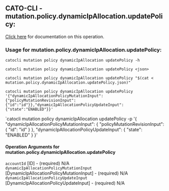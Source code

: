 
## CATO-CLI - mutation.policy.dynamicIpAllocation.updatePolicy:
[Click here](https://api.catonetworks.com/documentation/#mutation-mutation.policy.dynamicIpAllocation.updatePolicy) for documentation on this operation.

### Usage for mutation.policy.dynamicIpAllocation.updatePolicy:

`catocli mutation policy dynamicIpAllocation updatePolicy -h`

`catocli mutation policy dynamicIpAllocation updatePolicy <json>`

`catocli mutation policy dynamicIpAllocation updatePolicy "$(cat < mutation.policy.dynamicIpAllocation.updatePolicy.json)"`

`catocli mutation policy dynamicIpAllocation updatePolicy '{"dynamicIpAllocationPolicyMutationInput":{"policyMutationRevisionInput":{"id":"id"}},"dynamicIpAllocationPolicyUpdateInput":{"state":"ENABLED"}}'`

`catocli mutation policy dynamicIpAllocation updatePolicy -p '{
    "dynamicIpAllocationPolicyMutationInput": {
        "policyMutationRevisionInput": {
            "id": "id"
        }
    },
    "dynamicIpAllocationPolicyUpdateInput": {
        "state": "ENABLED"
    }
}'


#### Operation Arguments for mutation.policy.dynamicIpAllocation.updatePolicy ####

`accountId` [ID] - (required) N/A    
`dynamicIpAllocationPolicyMutationInput` [DynamicIpAllocationPolicyMutationInput] - (required) N/A    
`dynamicIpAllocationPolicyUpdateInput` [DynamicIpAllocationPolicyUpdateInput] - (required) N/A    
